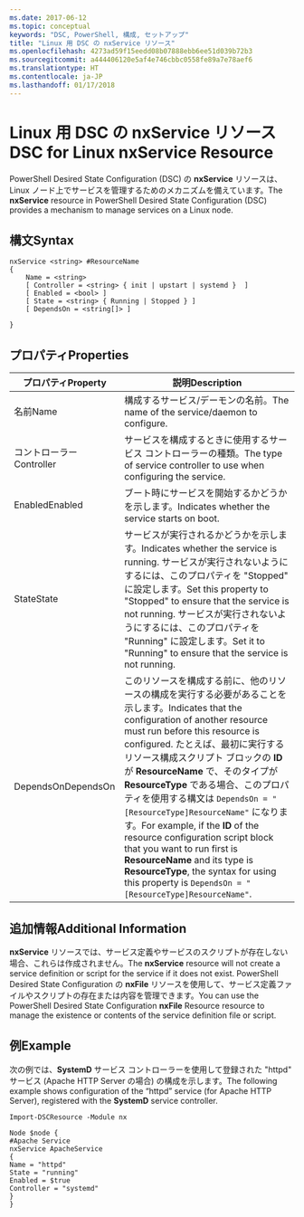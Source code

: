 ```yaml
---
ms.date: 2017-06-12
ms.topic: conceptual
keywords: "DSC, PowerShell, 構成, セットアップ"
title: "Linux 用 DSC の nxService リソース"
ms.openlocfilehash: 4273ad59f15eedd08b07888ebb6ee51d039b72b3
ms.sourcegitcommit: a444406120e5af4e746cbbc0558fe89a7e78aef6
ms.translationtype: HT
ms.contentlocale: ja-JP
ms.lasthandoff: 01/17/2018
---
```

# <a name="dsc-for-linux-nxservice-resource"></a><span data-ttu-id="2952b-103">Linux 用 DSC の nxService リソース</span><span class="sxs-lookup"><span data-stu-id="2952b-103">DSC for Linux nxService Resource</span></span>

<span data-ttu-id="2952b-104">PowerShell Desired State Configuration (DSC) の **nxService** リソースは、Linux ノード上でサービスを管理するためのメカニズムを備えています。</span><span class="sxs-lookup"><span data-stu-id="2952b-104">The **nxService** resource in PowerShell Desired State Configuration (DSC) provides a mechanism to manage services on a Linux node.</span></span>

## <a name="syntax"></a><span data-ttu-id="2952b-105">構文</span><span class="sxs-lookup"><span data-stu-id="2952b-105">Syntax</span></span>

```
nxService <string> #ResourceName
{
    Name = <string>
    [ Controller = <string> { init | upstart | systemd }  ]
    [ Enabled = <bool> ]
    [ State = <string> { Running | Stopped } ]
    [ DependsOn = <string[]> ]

}
```

## <a name="properties"></a><span data-ttu-id="2952b-106">プロパティ</span><span class="sxs-lookup"><span data-stu-id="2952b-106">Properties</span></span>
|  <span data-ttu-id="2952b-107">プロパティ</span><span class="sxs-lookup"><span data-stu-id="2952b-107">Property</span></span> |  <span data-ttu-id="2952b-108">説明</span><span class="sxs-lookup"><span data-stu-id="2952b-108">Description</span></span> | 
|---|---|
| <span data-ttu-id="2952b-109">名前</span><span class="sxs-lookup"><span data-stu-id="2952b-109">Name</span></span>| <span data-ttu-id="2952b-110">構成するサービス/デーモンの名前。</span><span class="sxs-lookup"><span data-stu-id="2952b-110">The name of the service/daemon to configure.</span></span>| 
| <span data-ttu-id="2952b-111">コントローラー</span><span class="sxs-lookup"><span data-stu-id="2952b-111">Controller</span></span>| <span data-ttu-id="2952b-112">サービスを構成するときに使用するサービス コントローラーの種類。</span><span class="sxs-lookup"><span data-stu-id="2952b-112">The type of service controller to use when configuring the service.</span></span>| 
| <span data-ttu-id="2952b-113">Enabled</span><span class="sxs-lookup"><span data-stu-id="2952b-113">Enabled</span></span>| <span data-ttu-id="2952b-114">ブート時にサービスを開始するかどうかを示します。</span><span class="sxs-lookup"><span data-stu-id="2952b-114">Indicates whether the service starts on boot.</span></span>| 
| <span data-ttu-id="2952b-115">State</span><span class="sxs-lookup"><span data-stu-id="2952b-115">State</span></span>| <span data-ttu-id="2952b-116">サービスが実行されるかどうかを示します。</span><span class="sxs-lookup"><span data-stu-id="2952b-116">Indicates whether the service is running.</span></span> <span data-ttu-id="2952b-117">サービスが実行されないようにするには、このプロパティを "Stopped" に設定します。</span><span class="sxs-lookup"><span data-stu-id="2952b-117">Set this property to "Stopped" to ensure that the service is not running.</span></span> <span data-ttu-id="2952b-118">サービスが実行されないようにするには、このプロパティを "Running" に設定します。</span><span class="sxs-lookup"><span data-stu-id="2952b-118">Set it to "Running" to ensure that the service is not running.</span></span>| 
| <span data-ttu-id="2952b-119">DependsOn</span><span class="sxs-lookup"><span data-stu-id="2952b-119">DependsOn</span></span> | <span data-ttu-id="2952b-120">このリソースを構成する前に、他のリソースの構成を実行する必要があることを示します。</span><span class="sxs-lookup"><span data-stu-id="2952b-120">Indicates that the configuration of another resource must run before this resource is configured.</span></span> <span data-ttu-id="2952b-121">たとえば、最初に実行するリソース構成スクリプト ブロックの **ID** が **ResourceName** で、そのタイプが **ResourceType** である場合、このプロパティを使用する構文は `DependsOn = "[ResourceType]ResourceName"` になります。</span><span class="sxs-lookup"><span data-stu-id="2952b-121">For example, if the **ID** of the resource configuration script block that you want to run first is **ResourceName** and its type is **ResourceType**, the syntax for using this property is `DependsOn = "[ResourceType]ResourceName"`.</span></span>| 


## <a name="additional-information"></a><span data-ttu-id="2952b-122">追加情報</span><span class="sxs-lookup"><span data-stu-id="2952b-122">Additional Information</span></span>

<span data-ttu-id="2952b-123">**nxService** リソースでは、サービス定義やサービスのスクリプトが存在しない場合、これらは作成されません。</span><span class="sxs-lookup"><span data-stu-id="2952b-123">The **nxService** resource will not create a service definition or script for the service if it does not exist.</span></span> <span data-ttu-id="2952b-124">PowerShell Desired State Configuration の **nxFile** リソースを使用して、サービス定義ファイルやスクリプトの存在または内容を管理できます。</span><span class="sxs-lookup"><span data-stu-id="2952b-124">You can use the PowerShell Desired State Configuration **nxFile** Resource resource to manage the existence or contents of the service definition file or script.</span></span>

## <a name="example"></a><span data-ttu-id="2952b-125">例</span><span class="sxs-lookup"><span data-stu-id="2952b-125">Example</span></span>

<span data-ttu-id="2952b-126">次の例では、**SystemD** サービス コントローラーを使用して登録された "httpd" サービス (Apache HTTP Server の場合) の構成を示します。</span><span class="sxs-lookup"><span data-stu-id="2952b-126">The following example shows configuration of the “httpd” service (for Apache HTTP Server), registered with the **SystemD** service controller.</span></span>

```
Import-DSCResource -Module nx 

Node $node {
#Apache Service
nxService ApacheService 
{
Name = "httpd"
State = "running"
Enabled = $true
Controller = "systemd"
}
}
```

